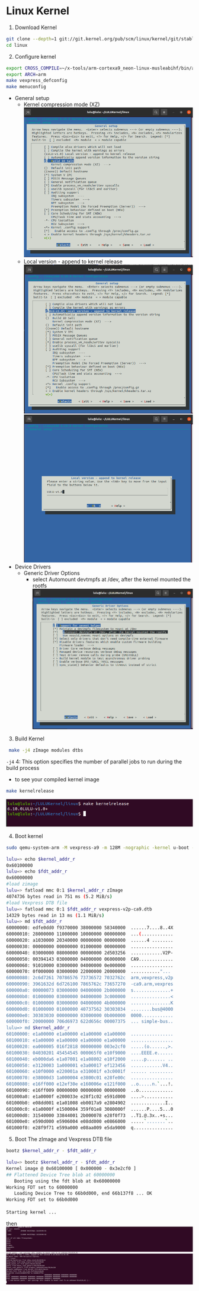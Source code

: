 # Linux Kernel 


1. Download Kernel
```sh 
git clone --depth=1 git://git.kernel.org/pub/scm/linux/kernel/git/stable/linux.git
cd linux
```
2. Configure kernel 
```sh 
export CROSS_COMPILE=~/x-tools/arm-cortexa9_neon-linux-musleabihf/bin/arm-cortexa9_neon-linux-musleabihf-
export ARCH=arm
make vexpress_defconfig
make menuconfig
```
- General setup 
    - Kernel compression mode (XZ)
    ![alt text](image.png)
    - Local version - append to kernel release 
    ![alt text](image-1.png)
    ![alt text](image-2.png)
- Device Drivers
    - Generic Driver Options
        - select Automount devtmpfs at /dev, after the kernel mounted the rootfs 
        ![alt text](image-3.png)
    

3. Build Kernel 
```sh 
 make -j4 zImage modules dtbs
 ```
 `-j4` 4: This option specifies the number of parallel jobs to run during the build process

 - to see your compiled kernel image
 ```sh 
 make kernelrelease
 ```
 ![alt text](image-4.png)

4. Boot kernel
```sh
sudo qemu-system-arm -M vexpress-a9 -m 128M -nographic -kernel u-boot -sd ~/Desktop/SD_CARD/lulu.img
```
```sh 
lulu=> echo $kernel_addr_r 
0x60100000
lulu=> echo $fdt_addr_r    
0x60000000
#load zimage
lulu=> fatload mmc 0:1 $kernel_addr_r zImage
4074736 bytes read in 751 ms (5.2 MiB/s)
#load Vexpress DTB file
lulu=> fatload mmc 0:1 $fdt_addr_r vexpress-v2p-ca9.dtb
14329 bytes read in 13 ms (1.1 MiB/s)
lulu=> md $fdt_addr_r                                  
60000000: edfe0dd0 f9370000 38000000 58340000  ......7....8..4X
60000010: 28000000 11000000 10000000 00000000  ...(............
60000020: a1030000 20340000 00000000 00000000  ......4 ........
60000030: 00000000 00000000 01000000 00000000  ................
60000040: 03000000 08000000 00000000 2d503256  ............V2P-
60000050: 00394143 03000000 04000000 06000000  CA9.............
60000060: 91010000 03000000 04000000 0e000000  ................
60000070: 0f000000 03000000 22000000 20000000  ..........."... 
60000080: 2c6d7261 70786576 73736572 7032762c  arm,vexpress,v2p
60000090: 3961632d 6d726100 7865762c 73657270  -ca9.arm,vexpres
600000a0: 00000073 03000000 04000000 2b000000  s..............+
600000b0: 01000000 03000000 04000000 3c000000  ...............<
600000c0: 01000000 03000000 04000000 4b000000  ...............K
600000d0: 01000000 01000000 40737562 30303034  ........bus@4000
600000e0: 30303030 00000000 03000000 0b000000  0000............
600000f0: 20000000 706d6973 622d656c 00007375  ... simple-bus..
lulu=> md $kernel_addr_r 
60100000: e1a00000 e1a00000 e1a00000 e1a00000  ................
60100010: e1a00000 e1a00000 e1a00000 e1a00000  ................
60100020: ea000005 016f2818 00000000 003e2cf0  .....(o......,>.
60100030: 04030201 45454545 000065f0 e10f9000  ....EEEE.e......
60100040: eb000da6 e1a07001 e1a08002 e10f2000  .....p....... ..
60100050: e3120003 1a000001 e3a00017 ef123456  ............V4..
60100060: e10f0000 e220001a e310001f e3c0001f  ...... .........
60100070: e38000d3 1a000004 e3800c01 e28fe00c  ................
60100080: e16ff000 e12ef30e e160006e e121f000  ..o.....n.`...!.
60100090: e16ff009 00000000 00000000 00000000  ..o.............
601000a0: e1a0000f e200033e e28f1c02 e591d000  ....>...........
601000b0: e08dd001 e1a01008 eb0017a9 e2804902  .............I..
601000c0: e1a0000f e1500004 359f01e8 3080000f  ......P....5...0
601000d0: 31540000 33844001 2b000078 e28f0f73  ..T1.@.3x..+s...
601000e0: e590d000 e5906004 e08dd000 e0866000  .....`.......`..
601000f0: e28f9f71 e599a000 e08aa009 e5da9000  q...............
```

5. Boot The zImage and Vexpress DTB file
```sh 
bootz $kernel_addr_r - $fdt_addr_r

```

```sh 
lulu=> bootz $kernel_addr_r - $fdt_addr_r
Kernel image @ 0x60100000 [ 0x000000 - 0x3e2cf0 ]
## Flattened Device Tree blob at 60000000
   Booting using the fdt blob at 0x60000000
Working FDT set to 60000000
   Loading Device Tree to 66b0d000, end 66b137f8 ... OK
Working FDT set to 66b0d000

Starting kernel ...
```
then 
![alt text](image-5.png)